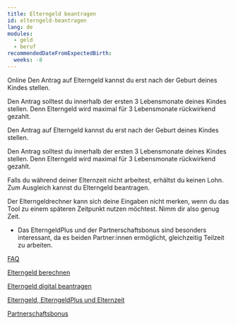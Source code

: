 ```yaml
---
title: Elterngeld beantragen
id: elterngeld-beantragen
lang: de
modules:
  - geld
  - beruf
recommendedDateFromExpectedBirth:
  weeks: -8
---
```


<bmfsfj-todo-extension-panel title="Wo" icon="map-marked-alt">
Online
</bmfsfj-todo-extension-panel>

<bmfsfj-todo-extension-panel title="Wann (gesetzlich)?" icon="calendar-check">
Den Antrag auf Elterngeld kannst du erst nach der Geburt deines Kindes stellen.

Den Antrag solltest du innerhalb der ersten 3 Lebensmonate deines Kindes stellen. Denn Elterngeld wird maximal für 3 Lebensmonate rückwirkend gezahlt.
</bmfsfj-todo-extension-panel>

<bmfsfj-todo-extension-panel title="Wann (gesetzlich)?" icon="calendar-check">
Den Antrag auf Elterngeld kannst du erst nach der Geburt deines Kindes stellen.

Den Antrag solltest du innerhalb der ersten 3 Lebensmonate deines Kindes stellen. Denn Elterngeld wird maximal für 3 Lebensmonate rückwirkend gezahlt.
</bmfsfj-todo-extension-panel>

<bmfsfj-todo-extension-panel title="Info" icon="info-circle">

Falls du während deiner Elternzeit nicht arbeitest, erhältst du keinen Lohn.
Zum Ausgleich kannst du Elterngeld beantragen. 

</bmfsfj-todo-extension-panel>

<bmfsfj-todo-assignees todo-id="elterngeld-beantragen"></bmfsfj-todo-assignees>

<bmfsfj-todo-extension-panel title="Stolperfalle" icon="exclamation">

Der Elterngeldrechner kann sich deine Eingaben nicht merken, wenn du das Tool zu einem späteren Zeitpunkt nutzen möchtest.
Nimm dir also genug Zeit.

</bmfsfj-todo-extension-panel>

<bmfsfj-todo-extension-panel title="Tipp Partnerschaftlichkeit" icon="glass-cheers">

* Das ElterngeldPlus und der  Partnerschaftsbonus sind besonders interessant, da es beiden Partner:innen ermöglicht, gleichzeitig Teilzeit zu arbeiten.

</bmfsfj-todo-extension-panel>


<bmfsfj-todo-extension-panel title="Weiterführende Informationen" icon="external-link-alt">

[FAQ](https://familienportal.de/familienportal/familienleistungen/elterngeld)

[Elterngeld berechnen](https://familienportal.de/familienportal/rechner-antraege/elterngeldrechner)

[Elterngeld digital beantragen](https://elterngeld-digital.de/)

[Elterngeld, ElterngeldPlus und Elternzeit](https://www.bmfsfj.de/resource/blob/93614/e3612d5cc348a32310c1f09672ae09af/elterngeld-elterngeldplus-und-elternzeit-data.pdf)

[Partnerschaftsbonus](https://www.bmfsfj.de/bmfsfj/themen/familie/familienleistungen/elterngeld/elterngeld-73752)

</bmfsfj-todo-extension-panel>

